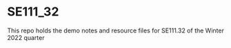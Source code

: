 # SE111_32
This repo holds the demo notes and resource files for SE111.32 of the Winter 2022 quarter
